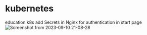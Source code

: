 # kubernetes
education k8s
add Secrets in Nginx for authentication in start page 
![Screenshot from 2023-09-10 21-08-28](https://github.com/SaptArm/kubernetes/assets/129938847/c62b50a6-4324-4891-a2db-b72b6d1006d6)

